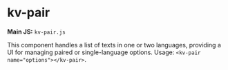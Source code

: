 # kv-pair

**Main JS:** `kv-pair.js`

This component handles a list of texts in one or two languages, providing a UI for managing paired or single-language options. Usage: `<kv-pair name="options"></kv-pair>`.